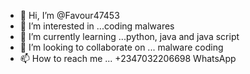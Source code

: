 - 👋 Hi, I’m @Favour47453
- 👀 I’m interested in ...coding malwares
- 🌱 I’m currently learning ...python, java and java script 
- 💞️ I’m looking to collaborate on ... malware coding 
- 📫 How to reach me ... +2347032206698 WhatsApp 

<!---
Favour47453/Favour47453 is a ✨ special ✨ repository because its `README.md` (this file) appears on your GitHub profile.
You can click the Preview link to take a look at your changes.
--->
